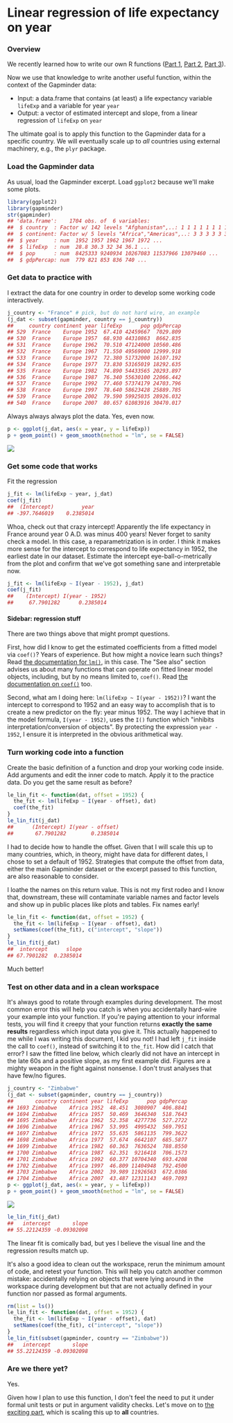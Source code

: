 # Linear regression of life expectancy on year



### Overview

We recently learned how to write our own R functions ([Part 1](block011_write-your-own-function-01.html), [Part 2](block011_write-your-own-function-02.html), [Part 3](block011_write-your-own-function-03.html)).

Now we use that knowledge to write another useful function, within the context of the Gapminder data:

  * Input: a data.frame that contains (at least) a life expectancy variable `lifeExp` and a variable for year `year`
  * Output: a vector of estimated intercept and slope, from a linear regression of `lifeExp` on `year`
  
The ultimate goal is to apply this function to the Gapminder data for a specific country. We will eventually scale up to *all* countries using external machinery, e.g., the `plyr` package.

### Load the Gapminder data

As usual, load the Gapminder excerpt. Load `ggplot2` because we'll make some plots.


```r
library(ggplot2)
library(gapminder)
str(gapminder)
## 'data.frame':	1704 obs. of  6 variables:
##  $ country  : Factor w/ 142 levels "Afghanistan",..: 1 1 1 1 1 1 1 1 1 1 ...
##  $ continent: Factor w/ 5 levels "Africa","Americas",..: 3 3 3 3 3 3 3 3 3 3 ...
##  $ year     : num  1952 1957 1962 1967 1972 ...
##  $ lifeExp  : num  28.8 30.3 32 34 36.1 ...
##  $ pop      : num  8425333 9240934 10267083 11537966 13079460 ...
##  $ gdpPercap: num  779 821 853 836 740 ...
```

### Get data to practice with

I extract the data for one country in order to develop some working code interactively.


```r
j_country <- "France" # pick, but do not hard wire, an example
(j_dat <- subset(gapminder, country == j_country))
##     country continent year lifeExp      pop gdpPercap
## 529  France    Europe 1952  67.410 42459667  7029.809
## 530  France    Europe 1957  68.930 44310863  8662.835
## 531  France    Europe 1962  70.510 47124000 10560.486
## 532  France    Europe 1967  71.550 49569000 12999.918
## 533  France    Europe 1972  72.380 51732000 16107.192
## 534  France    Europe 1977  73.830 53165019 18292.635
## 535  France    Europe 1982  74.890 54433565 20293.897
## 536  France    Europe 1987  76.340 55630100 22066.442
## 537  France    Europe 1992  77.460 57374179 24703.796
## 538  France    Europe 1997  78.640 58623428 25889.785
## 539  France    Europe 2002  79.590 59925035 28926.032
## 540  France    Europe 2007  80.657 61083916 30470.017
```

Always always always plot the data. Yes, even now.


```r
p <- ggplot(j_dat, aes(x = year, y = lifeExp))
p + geom_point() + geom_smooth(method = "lm", se = FALSE)
```

![](block012_function-regress-lifeexp-on-year_files/figure-html/first-example-scatterplot-1.png) 

### Get some code that works

Fit the regression

```r
j_fit <- lm(lifeExp ~ year, j_dat)
coef(j_fit)
##  (Intercept)         year 
## -397.7646019    0.2385014
```

Whoa, check out that crazy intercept! Apparently the life expectancy in France around year 0 A.D. was minus 400 years! Never forget to sanity check a model. In this case, a reparametrization is in order. I think it makes more sense for the intercept to correspond to life expectancy in 1952, the earliest date in our dataset. Estimate the intercept eye-ball-o-metrically from the plot and confirm that we've got something sane and interpretable now.


```r
j_fit <- lm(lifeExp ~ I(year - 1952), j_dat)
coef(j_fit)
##    (Intercept) I(year - 1952) 
##     67.7901282      0.2385014
```

#### Sidebar: regression stuff

There are two things above that might prompt questions.

First, how did I know to get the estimated coefficients from a fitted model via `coef()`? Years of experience. But how might a novice learn such things? Read [the documentation for `lm()`](http://www.rdocumentation.org/packages/stats/functions/lm), in this case. The "See also" section advises us about many functions that can operate on fitted linear model objects, including, but by no means limited to, `coef()`. Read [the documentation on `coef()`](http://www.rdocumentation.org/packages/stats/functions/coef) too.

Second, what am I doing here: `lm(lifeExp ~ I(year - 1952))`? I want the intercept to correspond to 1952 and an easy way to accomplish that is to create a new predictor on the fly: year minus 1952. The way I achieve that in the model formula, `I(year - 1952)`, uses the `I()` function which "inhibits interpretation/conversion of objects". By protecting the expression `year - 1952`, I ensure it is interpreted in the obvious arithmetical way.

### Turn working code into a function

Create the basic definition of a function and drop your working code inside. Add arguments and edit the inner code to match. Apply it to the practice data. Do you get the same result as before?


```r
le_lin_fit <- function(dat, offset = 1952) {
  the_fit <- lm(lifeExp ~ I(year - offset), dat)
  coef(the_fit)
}
le_lin_fit(j_dat)
##      (Intercept) I(year - offset) 
##       67.7901282        0.2385014
```

I had to decide how to handle the offset. Given that I will scale this up to many countries, which, in theory, might have data for different dates, I chose to set a default of 1952. Strategies that compute the offset from data, either the main Gapminder dataset or the excerpt passed to this function, are also reasonable to consider.

I loathe the names on this return value. This is not my first rodeo and I know that, downstream, these will contaminate variable names and factor levels and show up in public places like plots and tables. Fix names early!


```r
le_lin_fit <- function(dat, offset = 1952) {
  the_fit <- lm(lifeExp ~ I(year - offset), dat)
  setNames(coef(the_fit), c("intercept", "slope"))
}
le_lin_fit(j_dat)
##  intercept      slope 
## 67.7901282  0.2385014
```

Much better!

### Test on other data and in a clean workspace

It's always good to rotate through examples during development. The most common error this will help you catch is when you accidentally hard-wire your example into your function. If you're paying attention to your informal tests, you will find it creepy that your function returns __exactly the same results__ regardless which input data you give it. This actually happened to me while I was writing this document, I kid you not! I had left `j_fit` inside the call to `coef()`, instead of switching it to `the_fit`. How did I catch that error? I saw the fitted line below, which clearly did not have an intercept in the late 60s and a positive slope, as my first example did. Figures are a mighty weapon in the fight against nonsense. I don't trust analyses that have few/no figures.


```r
j_country <- "Zimbabwe"
(j_dat <- subset(gapminder, country == j_country))
##       country continent year lifeExp      pop gdpPercap
## 1693 Zimbabwe    Africa 1952  48.451  3080907  406.8841
## 1694 Zimbabwe    Africa 1957  50.469  3646340  518.7643
## 1695 Zimbabwe    Africa 1962  52.358  4277736  527.2722
## 1696 Zimbabwe    Africa 1967  53.995  4995432  569.7951
## 1697 Zimbabwe    Africa 1972  55.635  5861135  799.3622
## 1698 Zimbabwe    Africa 1977  57.674  6642107  685.5877
## 1699 Zimbabwe    Africa 1982  60.363  7636524  788.8550
## 1700 Zimbabwe    Africa 1987  62.351  9216418  706.1573
## 1701 Zimbabwe    Africa 1992  60.377 10704340  693.4208
## 1702 Zimbabwe    Africa 1997  46.809 11404948  792.4500
## 1703 Zimbabwe    Africa 2002  39.989 11926563  672.0386
## 1704 Zimbabwe    Africa 2007  43.487 12311143  469.7093
p <- ggplot(j_dat, aes(x = year, y = lifeExp))
p + geom_point() + geom_smooth(method = "lm", se = FALSE)
```

![](block012_function-regress-lifeexp-on-year_files/figure-html/second-example-scatterplot-1.png) 

```r
le_lin_fit(j_dat)
##   intercept       slope 
## 55.22124359 -0.09302098
```

The linear fit is comically bad, but yes I believe the visual line and the regression results match up.

It's also a good idea to clean out the workspace, rerun the minimum amount of code, and retest your function. This will help you catch another common mistake: accidentally relying on objects that were lying around in the workspace during development but that are not actually defined in your function nor passed as formal arguments.


```r
rm(list = ls())
le_lin_fit <- function(dat, offset = 1952) {
  the_fit <- lm(lifeExp ~ I(year - offset), dat)
  setNames(coef(the_fit), c("intercept", "slope"))
}
le_lin_fit(subset(gapminder, country == "Zimbabwe"))
##   intercept       slope 
## 55.22124359 -0.09302098
```

### Are we there yet?

Yes.

Given how I plan to use this function, I don't feel the need to put it under formal unit tests or put in argument validity checks. Let's move on to [the exciting part](http://stat545-ubc.github.io/block013_plyr-ddply.html), which is scaling this up to __all__ countries.
